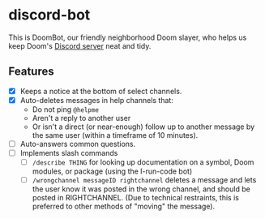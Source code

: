 # discord-bot

This is DoomBot, our friendly neighborhood Doom slayer, who helps us keep Doom's [Discord server](https://doomemacs.org/discord) neat and tidy.

## Features

+ [X] Keeps a notice at the bottom of select channels.
+ [X] Auto-deletes messages in help channels that:
  + Do not ping `@helpme`
  + Aren't a reply to another user
  + Or isn't a direct (or near-enough) follow up to another message by the same
    user (within a timeframe of 10 minutes).
+ [ ] Auto-answers common questions.
+ [ ] Implements slash commands
  + [ ] `/describe THING` for looking up documentation on a symbol, Doom modules, or package (using the I-run-code bot)
  + [ ] `/wrongchannel messageID rightchannel` deletes a message and lets the user know it was posted in the wrong channel, and should be posted in RIGHTCHANNEL. (Due to technical restraints, this is preferred to other methods of "moving" the message).
